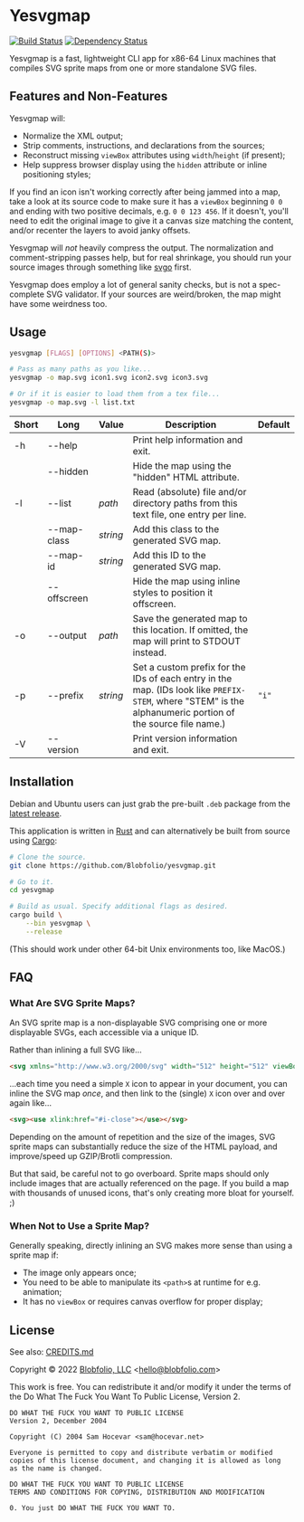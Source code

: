 # Yesvgmap

[![Build Status](https://github.com/Blobfolio/yesvgmap/workflows/Build/badge.svg)](https://github.com/Blobfolio/yesvgmap/actions)
[![Dependency Status](https://deps.rs/repo/github/blobfolio/yesvgmap/status.svg)](https://deps.rs/repo/github/blobfolio/yesvgmap)



Yesvgmap is a fast, lightweight CLI app for x86-64 Linux machines that compiles SVG sprite maps from one or more standalone SVG files.



## Features and Non-Features

Yesvgmap will:

* Normalize the XML output;
* Strip comments, instructions, and declarations from the sources;
* Reconstruct missing `viewBox` attributes using `width`/`height` (if present);
* Help suppress browser display using the `hidden` attribute or inline positioning styles;

If you find an icon isn't working correctly after being jammed into a map, take a look at its source code to make sure it has a `viewBox` beginning `0 0` and ending with two positive decimals, e.g. `0 0 123 456`. If it doesn't, you'll need to edit the original image to give it a canvas size matching the content, and/or recenter the layers to avoid janky offsets.

Yesvgmap will _not_ heavily compress the output. The normalization and comment-stripping passes help, but for real shrinkage, you should run your source images through something like [svgo](https://github.com/svg/svgo) first.

Yesvgmap does employ a lot of general sanity checks, but is not a spec-complete SVG validator. If your sources are weird/broken, the map might have some weirdness too.



## Usage

```bash
yesvgmap [FLAGS] [OPTIONS] <PATH(S)>

# Pass as many paths as you like...
yesvgmap -o map.svg icon1.svg icon2.svg icon3.svg

# Or if it is easier to load them from a tex file...
yesvgmap -o map.svg -l list.txt
```

| Short | Long | Value | Description | Default |
| ----- | ---- | ----- | ----------- | ------- |
| -h | --help | | Print help information and exit. | |
| | --hidden | | Hide the map using the "hidden" HTML attribute. | |
| -l | --list | *path* | Read (absolute) file and/or directory paths from this text file, one entry per line. | |
| | --map-class | *string* | Add this class to the generated SVG map. | |
| | --map-id | *string* | Add this ID to the generated SVG map. | |
| | --offscreen | | Hide the map using inline styles to position it offscreen. | |
| -o | --output | *path* | Save the generated map to this location. If omitted, the map will print to STDOUT instead. | |
| -p | --prefix | *string* | Set a custom prefix for the IDs of each entry in the map. (IDs look like `PREFIX-STEM`, where "STEM" is the alphanumeric portion of the source file name.) | `"i"` |
| -V | --version | | Print version information and exit. | |



## Installation

Debian and Ubuntu users can just grab the pre-built `.deb` package from the [latest release](https://github.com/Blobfolio/yesvgmap/releases/latest).

This application is written in [Rust](https://www.rust-lang.org/) and can alternatively be built from source using [Cargo](https://github.com/rust-lang/cargo):

```bash
# Clone the source.
git clone https://github.com/Blobfolio/yesvgmap.git

# Go to it.
cd yesvgmap

# Build as usual. Specify additional flags as desired.
cargo build \
    --bin yesvgmap \
    --release
```

(This should work under other 64-bit Unix environments too, like MacOS.)



## FAQ

### What Are SVG Sprite Maps?

An SVG sprite map is a non-displayable SVG comprising one or more displayable SVGs, each accessible via a unique ID.

Rather than inlining a full SVG like…

```html
<svg xmlns="http://www.w3.org/2000/svg" width="512" height="512" viewBox="0 0 512.001 512.001"><path fill="currentColor" d="M512.001 84.853L427.148 0 256.001 171.147 84.853 0 0 84.853 171.148 256 0 427.148l84.853 84.853 171.148-171.147 171.147 171.147 84.853-84.853L340.853 256z"/></svg>
```

…each time you need a simple `X` icon to appear in your document, you can inline the SVG map _once_, and then link to the (single) `X` icon over and over again like…

```html
<svg><use xlink:href="#i-close"></use></svg>
```

Depending on the amount of repetition and the size of the images, SVG sprite maps can substantially reduce the size of the HTML payload, and improve/speed up GZIP/Brotli compression.

But that said, be careful not to go overboard. Sprite maps should only include images that are actually referenced on the page. If you build a map with thousands of unused icons, that's only creating more bloat for yourself. ;)



### When Not to Use a Sprite Map?

Generally speaking, directly inlining an SVG makes more sense than using a sprite map if:
* The image only appears once;
* You need to be able to manipulate its `<path>`s at runtime for e.g. animation;
* It has no `viewBox` or requires canvas overflow for proper display;



## License

See also: [CREDITS.md](CREDITS.md)

Copyright © 2022 [Blobfolio, LLC](https://blobfolio.com) &lt;hello@blobfolio.com&gt;

This work is free. You can redistribute it and/or modify it under the terms of the Do What The Fuck You Want To Public License, Version 2.

    DO WHAT THE FUCK YOU WANT TO PUBLIC LICENSE
    Version 2, December 2004
    
    Copyright (C) 2004 Sam Hocevar <sam@hocevar.net>
    
    Everyone is permitted to copy and distribute verbatim or modified
    copies of this license document, and changing it is allowed as long
    as the name is changed.
    
    DO WHAT THE FUCK YOU WANT TO PUBLIC LICENSE
    TERMS AND CONDITIONS FOR COPYING, DISTRIBUTION AND MODIFICATION
    
    0. You just DO WHAT THE FUCK YOU WANT TO.
